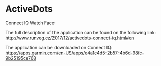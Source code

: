 # ActiveDots
Connect IQ Watch Face

The full description of the application can be found on the following link: http://www.runveg.cz/2017/12/activedots-connect-iq.html#en

The application can be downloaded on Connect IQ: https://apps.garmin.com/en-US/apps/e4a1c4d5-2b57-4b6d-98fc-9b25195ce768 
